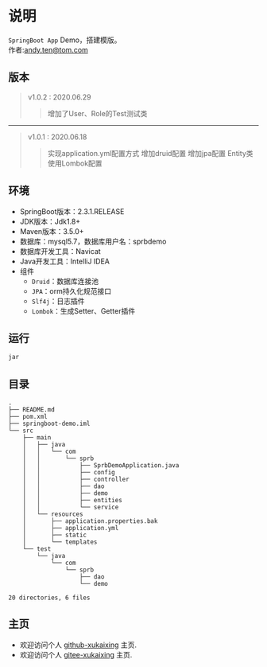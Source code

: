 # 说明

  `SpringBoot App` Demo，搭建模版。   
  作者:andy.ten@tom.com 
  
## 版本
> v1.0.2 : 2020.06.29
>> 增加了User、Role的Test测试类
  
---

> v1.0.1 : 2020.06.18
>> 实现application.yml配置方式
>> 增加druid配置
>> 增加jpa配置
>> Entity类使用Lombok配置

## 环境

- SpringBoot版本：2.3.1.RELEASE
- JDK版本：Jdk1.8+
- Maven版本：3.5.0+
- 数据库：mysql5.7，数据库用户名：sprbdemo
- 数据库开发工具：Navicat
- Java开发工具：IntelliJ IDEA
- 组件
  - `Druid`：数据库连接池
  - `JPA`：orm持久化规范接口
  - `Slf4j`：日志插件
  - `Lombok`：生成Setter、Getter插件
  
## 运行

```java
jar
```

## 目录

``` 目录
.
├── README.md
├── pom.xml
├── springboot-demo.iml
└── src
    ├── main
    │   ├── java
    │   │   └── com
    │   │       └── sprb
    │   │           ├── SprbDemoApplication.java
    │   │           ├── config
    │   │           ├── controller
    │   │           ├── dao
    │   │           ├── demo
    │   │           ├── entities
    │   │           └── service
    │   └── resources
    │       ├── application.properties.bak
    │       ├── application.yml
    │       ├── static
    │       └── templates
    └── test
        └── java
            └── com
                └── sprb
                    ├── dao
                    └── demo

20 directories, 6 files

```

## 主页

- 欢迎访问个人 [github-xukaixing](https://github.com/xukaixing) 主页.
- 欢迎访问个人 [gitee-xukaixing](https://gitee.com/xukaixing) 主页.
